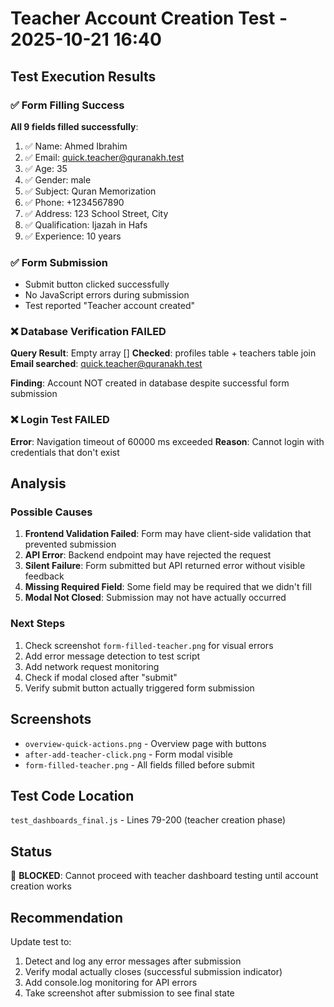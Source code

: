 # Teacher Account Creation Test - 2025-10-21 16:40

## Test Execution Results

### ✅ Form Filling Success
**All 9 fields filled successfully**:
1. ✅ Name: Ahmed Ibrahim
2. ✅ Email: quick.teacher@quranakh.test
3. ✅ Age: 35
4. ✅ Gender: male
5. ✅ Subject: Quran Memorization
6. ✅ Phone: +1234567890
7. ✅ Address: 123 School Street, City
8. ✅ Qualification: Ijazah in Hafs
9. ✅ Experience: 10 years

### ✅ Form Submission
- Submit button clicked successfully
- No JavaScript errors during submission
- Test reported "Teacher account created"

### ❌ Database Verification FAILED
**Query Result**: Empty array []
**Checked**: profiles table + teachers table join
**Email searched**: quick.teacher@quranakh.test

**Finding**: Account NOT created in database despite successful form submission

### ❌ Login Test FAILED
**Error**: Navigation timeout of 60000 ms exceeded
**Reason**: Cannot login with credentials that don't exist

## Analysis

### Possible Causes
1. **Frontend Validation Failed**: Form may have client-side validation that prevented submission
2. **API Error**: Backend endpoint may have rejected the request
3. **Silent Failure**: Form submitted but API returned error without visible feedback
4. **Missing Required Field**: Some field may be required that we didn't fill
5. **Modal Not Closed**: Submission may not have actually occurred

### Next Steps
1. Check screenshot `form-filled-teacher.png` for visual errors
2. Add error message detection to test script
3. Add network request monitoring
4. Check if modal closed after "submit"
5. Verify submit button actually triggered form submission

## Screenshots
- `overview-quick-actions.png` - Overview page with buttons
- `after-add-teacher-click.png` - Form modal visible
- `form-filled-teacher.png` - All fields filled before submit

## Test Code Location
`test_dashboards_final.js` - Lines 79-200 (teacher creation phase)

## Status
🔴 **BLOCKED**: Cannot proceed with teacher dashboard testing until account creation works

## Recommendation
Update test to:
1. Detect and log any error messages after submission
2. Verify modal actually closes (successful submission indicator)
3. Add console.log monitoring for API errors
4. Take screenshot after submission to see final state
